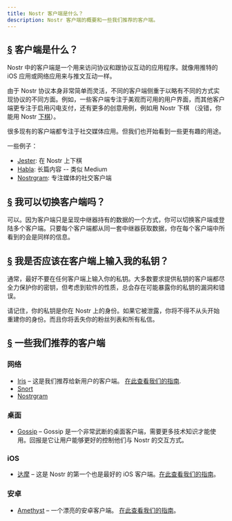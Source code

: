 ```yaml
---
title: Nostr 客户端是什么？
description: Nostr 客户端的概要和一些我们推荐的客户端。
---
```


## [§](#客户端是什么) 客户端是什么？

Nostr 中的客户端是一个用来访问协议和跟协议互动的应用程序。就像用推特的 iOS 应用或网络应用来与推文互动一样。

由于 Nostr 协议本身非常简单而灵活，不同的客户端侧重于以略有不同的方式实现协议的不同方面。例如，一些客户端专注于美观而可用的用户界面，而其他客户端更专注于启用闪电支付，还有更多的创意用例，例如用 Nostr 下棋 （没错，你能用 Nostr [下棋](https://jesterui.github.io/)）。

很多现有的客户端都专注于社交媒体应用。但我们也开始看到一些更有趣的用途。

一些例子：

-   [Jester](https://jesterui.github.io/): 在 Nostr 上下棋
-   [Habla](https://habla.news/): 长篇内容 -- 类似 Medium
-   [Nostrgram](https://nostrgram.co/): 专注媒体的社交客户端

## [§](#可以切换客户端) 我可以切换客户端吗？

可以。因为客户端只是呈现中继器持有的数据的一个方式，你可以切换客户端或登陆多个客户端。只要每个客户端都从同一套中继器获取数据，你在每个客户端中所看到的会是同样的信息。

## [§](#客户端私钥) 我是否应该在客户端上输入我的私钥？

通常，最好不要在任何客户端上输入你的私钥。大多数要求提供私钥的客户端都尽全力保护你的密钥，但考虑到软件的性质，总会存在可能暴露你的私钥的漏洞和错误。

请记住，你的私钥是你在 Nostr 上的身份。如果它被泄露，你将不得不从头开始重建你的身份。而且你将丢失你的粉丝列表和所有私信。

## [§](#推荐客户端) 一些我们推荐的客户端

### 网络

-   [Iris](https://iris.to) – 这是我们推荐给新用户的客户端。 [在此查看我们的指南](/cn/guides/iris).
-   [Snort](https://snort.social/)
-   [Nostrgram](https://nostrgram.co/)

### 桌面

-   [Gossip](https://www.github.com/mikedilger/gossip) – Gossip 是一个非常武断的桌面客户端，需要更多技术知识才能使用。回报是它让用户能够更好的控制他们与 Nostr 的交互方式。

### iOS

-   [达摩](https://apps.apple.com/app/damus/id1628663131) – 这是 Nostr 的第一个也是最好的 iOS 客户端。[在此查看我们的指南](/cn/guides/damus)。

### 安卓

-   [Amethyst](https://play.google.com/store/apps/details?id=com.vitorpamplona.amethyst) – 一个漂亮的安卓客户端。 [在此查看我们的指南](/cn/guides/amethyst)。
